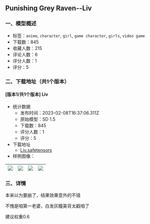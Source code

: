 ## Punishing Grey Raven--Liv
### 一、模型概述

- 标签：`anime`, `character`, `girl`, `game character`, `girls`, `video game`
- 下载数：845
- 收藏人数：215
- 评论人数：6
- 评分人数：1
- 评分：5

### 二、下载地址（共1个版本）

#### [版本1/共1个版本] Liv

- 统计数据
  - 发布时间：2023-02-08T16:37:06.311Z
  - 原始模型：SD 1.5
  - 下载数：845
  - 评分人数：1
  - 评分：5
- 下载地址
  - [Liv.safetensors](https://civitai.com/api/download/models/8752)
- 样例图像：

| <img src="https://image.civitai.com/xG1nkqKTMzGDvpLrqFT7WA/fb2d6ee5-0f64-4bbf-6384-13d8c213f800/width=450/83406.jpeg" /> | <img src="https://image.civitai.com/xG1nkqKTMzGDvpLrqFT7WA/a0fba4f7-885c-4530-a16f-3407d870c700/width=450/83412.jpeg" /> | <img src="https://image.civitai.com/xG1nkqKTMzGDvpLrqFT7WA/8ff55963-a4d1-46ab-df05-9d81d52f6b00/width=450/83411.jpeg" /> | <img src="https://image.civitai.com/xG1nkqKTMzGDvpLrqFT7WA/d12acdfa-f305-49f9-7752-e00c90f9e300/width=450/83410.jpeg" /> |
| ---- | ---- | ---- | ---- |


### 三、详情
<p>本来以为要崩了，结果效果意外的不错</p><p>不愧是咱第一老婆，白发灰瞳美背太戳咱了</p><p>建议权重0.6</p>